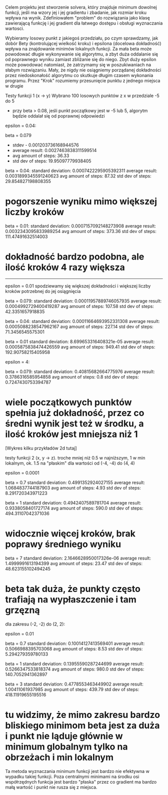 Celem projektu jest stworzenie solvera, który znajduje minimum dowolnej funkcji, jeśli ma wzory 
jej i jej gradientu i zbadanie, jak rozmiar kroku wpływa na wynik.
Zdefiniowałem "problem" do rozwiązania jako klasę zawierającą funkcję i jej gradient dla
łatwego dostępu i obsługi wyznaczania wartosci.

Wybieramy losowy punkt z jakiegoś przedziału, po czym sprawdzamy, jak 
dobór Bety (kontrolującej wielkość kroku) i epsilona (docelowa dokładność) wpływa
na znajdowanie minimów lokalnych funkcji. Za mała beta może powodować długie wykonywanie się algorytmu,
a zbyt duża oddalanie się od poprawnego wyniku zamiast zbliżanie się do niego.
Zbyt duży epsilon może powodować natomiast, że zatrzymamy się w poszukiwaniach na słabym rozwiązaniu. 
Mały, że nigdy nie osiągniemy porządanej dokładności przez niedoskonałość algorytmu co skutkuje długim czasem wykonania programu.
Przez "Krok" rozumiemy przesunięcie punktu z jednego miejsca w drugie

Testy funkcji 1 (x -> y)
Wybrano 100 losowych punktów z x w przedziale -5 do 5
- przy beta > 0.08, jeśli punkt początkowy jest w -5 lub 5, algorytm będzie oddalał się od poprawnej odpowiedzi

epsilon = 0.04:

beta = 0.079
 - stdev - 0.001203736168944576
 - average result: 0.0027463838311599514
 - avg amount of steps: 36.33
 - std dev of steps: 19.95097779938405
 

beta = 0.04:
standard deviation: 0.0007422295905392311
average result: 0.0031899345591240623
avg amount of steps: 87.32
std dev of steps: 29.854827198808355
# pogorszenie wyniku mimo większej liczby kroków

beta = 0.01:
standard deviation: 0.0007157092148273908
average result: 0.0032343095833989254
avg amount of steps: 373.36
std dev of steps: 111.47491632514003
# dokładność bardzo podobna, ale ilość kroków 4 razy większa

-----------
epsilon = 0.01
spodziewamy się większej dokładności i większej liczby kroków potrzebnej do jej osiągnięcia

beta = 0.079:
standard deviation: 0.00011957889746057935
average result: 0.0004992729400419287
avg amount of steps: 107.58
std dev of steps: 42.3351657918835

beta = 0.04:
standard deviation: 0.00011664693952331308
average result: 0.0005088238547962167
avg amount of steps: 227.14
std dev of steps: 71.3456545575301

beta = 0.01
standard deviation: 8.699653316408321e-05
average result: 0.0005875838474426559
avg amount of steps: 949.41
std dev of steps: 192.90758215405958

epsilon = 4:

beta = 0.079:
standard deviation: 0.40815682664775976
average result: 0.3786316585954858
avg amount of steps: 0.8
std dev of steps: 0.7247430753394787
# wiele początkowych punktów spełnia już dokładność, przez co średni wynik jest też w środku, a ilość kroków jest mniejsza niż 1

[Wykres kilku przykładów 2d tutaj]



testy funkcji 2 (x, y -> z). troche mniej niż 0.5 w najniższym, 1 w min lokalnym, ok. 1.5 na "płaskim"
dla wartości od (-4, -4) do (4, 4)

epsilon = 0.0001

beta = 0.7
standard deviation: 0.4991352924027155
average result: 1.0684837744187903
avg amount of steps: 4.93
std dev of steps: 8.291720343971223

beta = 1
standard deviation: 0.4942407589781704
average result: 0.9338058401727174
avg amount of steps: 590.0 
std dev of steps: 494.31107042371036
# widocznie więcej kroków, brak poprawy średniego wyniku

beta = 7
standard deviation: 2.1646628950017326e-06
average result: 1.4999991613194399
avg amount of steps: 23.47
std dev of steps: 48.623155102494245
# beta tak duża, że punkty często trafiają na wypłaszczenie i tam grzęzną


dla zakresu (-2, -2) do (2, 2):

epsilon = 0.01

beta = 0.7
standard deviation: 0.10014127413569401
average result: 0.5066988395703068
avg amount of steps: 8.53
std dev of steps: 5.294279359780133
    
beta = 1
standard deviation: 0.13955590287244699
average result: 0.5266347533818374
avg amount of steps: 980.0
std dev of steps: 140.7052941362897
 
beta = 3
standard deviation: 0.4778553463449902
average result: 1.00411061937985
avg amount of steps: 439.79
std dev of steps: 418.11919655195516
# tu widzimy, że mimo zakresu bardzo bliskiego minimom beta jest za duża i punkt nie ląduje głównie w minimum globalnym tylko na obrzeżach i min lokalnym

Ta metoda wyznaczania minimum funkcji jest bardzo nie efektywna w wypadku takiej funkcji.
Poza centralnymi minimami na środku osi współrzędnych funkcja jest bardzo "płaska" przez co gradient ma bardzo małą wartość i punkt nie rusza się z miejsca. 